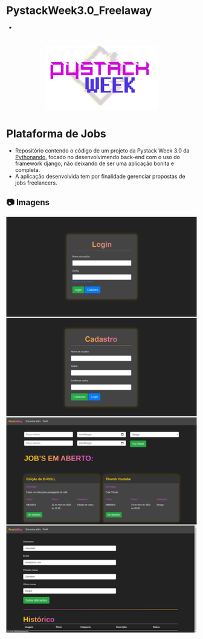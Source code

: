 # PystackWeek3.0_Freelaway
-
<h1 align="center"><img src="media/logo.png" width="300px" alt="psw3.0" /></h1>

# Plataforma de Jobs
- Repositório contendo o código de um projeto da Pystack Week 3.0 da [Pythonando][pythonando], focado no desenvolvimendo back-end com o uso do framework django, não deixando de ser uma aplicação bonita e completa.
- A aplicação desenvolvida tem por finalidade gerenciar propostas de jobs freelancers.

## 📷 Imagens

<kbd>
  <img src="media/login.png" alt="login" width="600" />
</kbd>

<kbd>
  <img src="media/cadastro.png" alt="cadastro" width="600" />
</kbd>

<kbd>
  <img src="media/jobs.png" alt="jobs" width="600" />
</kbd>

<kbd>
  <img src="media/perfil.png" alt="perfil" width="600" />
</kbd>

[pythonando]: https://pythonando.com.br/
[django]: https://www.djangoproject.com/
